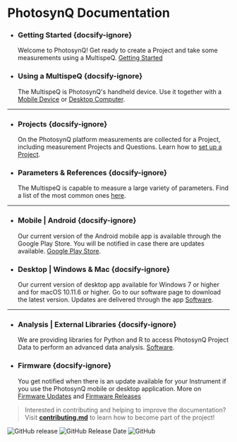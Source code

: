 # PhotosynQ Documentation

<!-- columns:2 -->

* ### Getting Started {docsify-ignore}
  Welcome to PhotosynQ! Get ready to create a Project and take some measurements using a MultispeQ. [Getting Started](/tutorials/getting-started)
* ### Using a MultispeQ {docsify-ignore}
  The MultispeQ is PhotosynQ's handheld device. Use it together with a [Mobile Device](/mobile-application/connect-an-instrument) or [Desktop Computer](/desktop-application/connect-an-instrument).

***

<!-- columns:2 -->

* ### Projects {docsify-ignore}
  On the PhotosynQ platform measurements are collected for a Project, including measurement Projects and Questions. Learn how to [set up a Project](tutorials/creating-a-project).
* ### Parameters & References {docsify-ignore}
  The MultispeQ is capable to measure a large variety of parameters. Find a list of the most common ones [here](/instruments/what-does-the-multispeq-measure).

***

<!-- columns:2 -->

* ### Mobile | Android {docsify-ignore}
  Our current version of the Android mobile app is available through the Google Play Store. You will be notified in case there are updates available. [Google Play Store](https://play.google.com/store/apps/details?id=org.photosynq.android.photosynq&hl=en).

* ### Desktop | Windows & Mac {docsify-ignore}
  Our current version of desktop app available for Windows 7 or higher and for macOS 10.11.6 or higher. Go to our software page to download the latest version. Updates are delivered through the app [Software](https://photosynq.org/software#desktop).

***

<!-- columns:2 -->

* ### Analysis | External Libraries {docsify-ignore}
  We are providing libraries for Python and R to access PhotosynQ Project Data to perform an advanced data analysis. [Software](https://photosynq.org/software#analysis).

* ### Firmware {docsify-ignore}
  You get notified when there is an update available for your Instrument if you use the PhotosynQ mobile or desktop application. More on [Firmware Updates](instruments/firmware-updates) and [Firmware Releases](https://github.com/Photosynq/MultispeQ-Firmware/releases)

> Interested in contributing and helping to improve the documentation? Visit **[contributing.md]** to learn how to become part of the project!

![GitHub release](https://img.shields.io/github/release/Photosynq/PhotosynQ-Documentation.svg?style=flat-square ":no-zoom") ![GitHub Release Date](https://img.shields.io/github/release-date/PhotosynQ/PhotosynQ-Documentation.svg?style=flat-square ":no-zoom") ![GitHub](https://img.shields.io/github/license/PhotosynQ/PhotosynQ-Documentation.svg?style=flat-square ":no-zoom")

[contributing.md]: https://github.com/Photosynq/PhotosynQ-Documentation/blob/master/contributing.md
